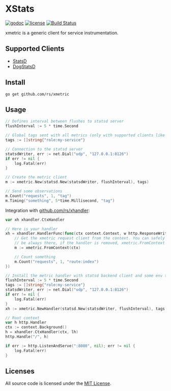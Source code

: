 # XStats

[![godoc](http://img.shields.io/badge/godoc-reference-blue.svg?style=flat)](https://godoc.org/github.com/rs/xstats) [![license](http://img.shields.io/badge/license-MIT-red.svg?style=flat)](https://raw.githubusercontent.com/rs/xstats/master/LICENSE) [![Build Status](https://travis-ci.org/rs/xstats.svg?branch=master)](https://travis-ci.org/rs/xstats)

xmetric is a generic client for service instrumentation.

## Supported Clients

- [StatsD](https://github.com/b/statsd_spec)
- [DogStatsD](http://docs.datadoghq.com/guides/dogstatsd/#datagram-format)

## Install

    go get github.com/rs/xmetric

## Usage

```go
// Defines interval between flushes to statsd server
flushInterval := 5 * time.Second

// Global tags sent with all metrics (only with supported clients like datadog's)
tags := []string{"role:my-service"}

// Connection to the statsd server
statsdWriter, err := net.Dial("udp", "127.0.0.1:8126")
if err != nil {
    log.Fatal(err)
}

// Create the metric client
m := xmetric.New(statsd.New(statsdWriter, flushInterval), tags)

// Send some observations
m.Count("requests", 1, "tag")
m.Timing("something", 5*time.Millisecond, "tag")
```

Integration with [github.com/rs/xhandler](https://github.com/rs/xhandler):

```go
var xh xhandler.CtxHandler

// Here is your handler
xh = xhandler.HandlerFunc(func(ctx context.Context, w http.ResponseWriter, r *http.Request) {
    // Get the xmetric request client from the context. You can safely assume it will
    // be always there, if the handler is removed, xmetric.FromContext will return a nopClient
    m := xmetric.FromContext(ctx)

    // Count something
    m.Count("requests", 1, "route:index")
})

// Install the metric handler with statsd backend client and some env tags
flushInterval := 5 * time.Second
tags := []string{"role:my-service"}
statsdWriter, err := net.Dial("udp", "127.0.0.1:8126")
if err != nil {
    log.Fatal(err)
}
xh := xmetric.NewHandler(statsd.New(statsdWriter, flushInterval), tags, xh)

// Root context
var h http.Handler
ctx := context.Background()
h = xhandler.CtxHandler(ctx, lh)
http.Handle("/", h)

if err := http.ListenAndServe(":8080", nil); err != nil {
    log.Fatal(err)
}
```

## Licenses

All source code is licensed under the [MIT License](https://raw.github.com/rs/xstats/master/LICENSE).
